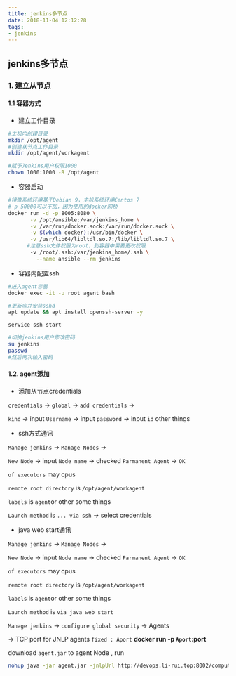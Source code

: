 ```yaml
---
title: jenkins多节点
date: 2018-11-04 12:12:28
tags:
- jenkins
---
```

## jenkins多节点

### 1. 建立从节点

#### 1.1 容器方式

- 建立工作目录

```bash
#主机内创建目录
mkdir /opt/agent
#创建从节点工作目录
mkdir /opt/agent/workagent

#赋予Jenkins用户权限1000
chown 1000:1000 -R /opt/agent

```
<!--more-->

- 容器启动

```bash
#镜像系统环境基于Debian 9，主机系统环境Centos 7
#-p 50000可以不加，因为使用的docker网桥
docker run -d -p 8005:8080 \
       -v /opt/ansible:/var/jenkins_home \
       -v /var/run/docker.sock:/var/run/docker.sock \
       -v $(which docker):/usr/bin/docker \
       -v /usr/lib64/libltdl.so.7:/lib/libltdl.so.7 \
      #注意ssh文件权限为root，到容器中需要更改权限
       -v /root/.ssh:/var/jenkins_home/.ssh \
	     --name ansible --rm jenkins
```

- 容器内配置ssh

```bash
#进入agent容器
docker exec -it -u root agent bash

#更新库并安装sshd
apt update && apt install openssh-server -y

service ssh start

#切换jenkins用户修改密码
su jenkins
passwd
#然后两次输入密码
```
#### 1.2. agent添加

- 添加从节点credentials

`credentials` -> `global` -> `add credentials` ->

`kind` -> input `Username` -> input `password` -> input `id` other things

- ssh方式通讯

`Manage jenkins` -> `Manage Nodes` ->

`New Node` -> input `Node name` -> checked `Parmanent Agent` -> `OK`

`of executors` may cpus

`remote root directory` is `/opt/agent/workagent`

`labels` is `agent`or other some things

`Launch method` is `... via ssh` -> select credentials


- java web start通讯

`Manage jenkins` -> `Manage Nodes` ->

`New Node` -> input `Node name` -> checked `Parmanent Agent` -> `OK`

`of executors` may cpus

`remote root directory` is `/opt/agent/workagent`

`labels` is `agent`or other some things

`Launch method` is `via java web start`

`Manage jenkins` -> `configure global security` -> Agents

-> TCP port for JNLP agents `fixed : Aport` **docker run -p `Aport`:port**

download `agent.jar` to agent Node , run

```bash
nohup java -jar agent.jar -jnlpUrl http://devops.li-rui.top:8002/computer/agent2/slave-agent.jnlp -secret 89f3b8662212fe8f0e08648ad4119f008c2d5f9246d9c6663bd4011e6ad66fe2 -workDir "/var/jenkins_home/dong" &
```
